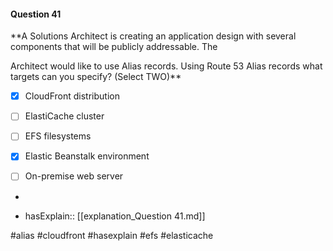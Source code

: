 #### Question  41


**A Solutions Architect is creating an application design with several components that will be publicly addressable. The

Architect would like to use Alias records. Using Route 53 Alias records what targets can you specify? (Select TWO)**


- [x] CloudFront distribution


- [ ] ElastiCache cluster


- [ ] EFS filesystems


- [x] Elastic Beanstalk environment


- [ ] On-premise web server


*

- hasExplain:: [[explanation_Question  41.md]]

#alias #cloudfront #hasexplain #efs #elasticache 